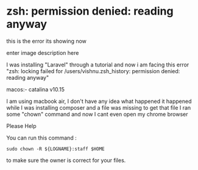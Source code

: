 # zsh: permission denied: reading anyway



this is the error its showing now

enter image description here

I was installing "Laravel" through a tutorial and now i am facing this error "zsh: locking failed for /users/vishnu.zsh_history: permission denied: reading anyway"

macos:- catalina v10.15

I am using macbook air, I don't have any idea what happened it happened while I was installing composer and a file was missing to get that file I ran some "chown" command and now I cant even open my chrome browser

Please Help




You can run this command :

    sudo chown -R ${LOGNAME}:staff $HOME

to make sure the owner is correct for your files.


